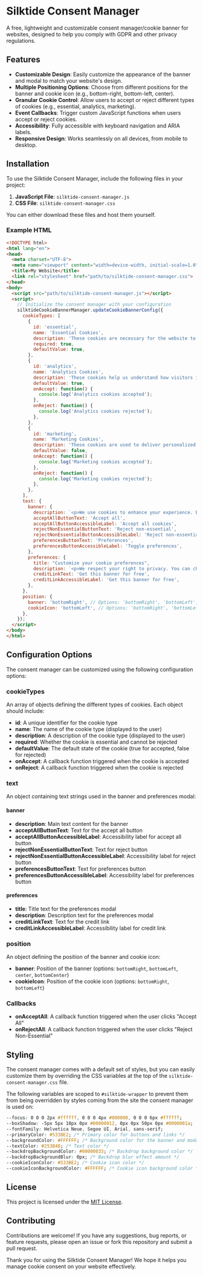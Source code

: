 # Silktide Consent Manager

A free, lightweight and customizable consent manager/cookie banner for websites, designed to help you comply with GDPR and other privacy regulations.

## Features

- **Customizable Design**: Easily customize the appearance of the banner and modal to match your website's design.
- **Multiple Positioning Options**: Choose from different positions for the banner and cookie icon (e.g., bottom-right, bottom-left, center).
- **Granular Cookie Control**: Allow users to accept or reject different types of cookies (e.g., essential, analytics, marketing).
- **Event Callbacks**: Trigger custom JavaScript functions when users accept or reject cookies.
- **Accessibility**: Fully accessible with keyboard navigation and ARIA labels.
- **Responsive Design**: Works seamlessly on all devices, from mobile to desktop.

## Installation

To use the Silktide Consent Manager, include the following files in your project:

1. **JavaScript File**: `silktide-consent-manager.js`
2. **CSS File**: `silktide-consent-manager.css`

You can either download these files and host them yourself.

### Example HTML

```html
<!DOCTYPE html>
<html lang="en">
<head>
  <meta charset="UTF-8">
  <meta name="viewport" content="width=device-width, initial-scale=1.0">
  <title>My Website</title>
  <link rel="stylesheet" href="path/to/silktide-consent-manager.css">
</head>
<body>
  <script src="path/to/silktide-consent-manager.js"></script>
  <script>
    // Initialize the consent manager with your configuration
    silktideCookieBannerManager.updateCookieBannerConfig({
      cookieTypes: [
        {
          id: 'essential',
          name: 'Essential Cookies',
          description: 'These cookies are necessary for the website to function and cannot be switched off.',
          required: true,
          defaultValue: true,
        },
        {
          id: 'analytics',
          name: 'Analytics Cookies',
          description: 'These cookies help us understand how visitors interact with the website.',
          defaultValue: true,
          onAccept: function() {
            console.log('Analytics cookies accepted');
          },
          onReject: function() {
            console.log('Analytics cookies rejected');
          },
        },
        {
          id: 'marketing',
          name: 'Marketing Cookies',
          description: 'These cookies are used to deliver personalized ads.',
          defaultValue: false,
          onAccept: function() {
            console.log('Marketing cookies accepted');
          },
          onReject: function() {
            console.log('Marketing cookies rejected');
          },
        },
      ],
      text: {
        banner: {
          description: `<p>We use cookies to enhance your experience. By continuing to visit this site, you agree to our use of cookies.</p>`,
          acceptAllButtonText: 'Accept all',
          acceptAllButtonAccessibleLabel: 'Accept all cookies',
          rejectNonEssentialButtonText: 'Reject non-essential',
          rejectNonEssentialButtonAccessibleLabel: 'Reject non-essential',
          preferencesButtonText: 'Preferences',
          preferencesButtonAccessibleLabel: 'Toggle preferences',
        },
        preferences: {
          title: "Customize your cookie preferences",
          description: `<p>We respect your right to privacy. You can choose not to allow some types of cookies. Your cookie preferences will apply across our website.</p>`,
          creditLinkText: 'Get this banner for free',
          creditLinkAccessibleLabel: 'Get this banner for free',
        },
      },
      position: {
        banner: 'bottomRight', // Options: 'bottomRight', 'bottomLeft', 'center', 'bottomCenter'
        cookieIcon: 'bottomLeft', // Options: 'bottomRight', 'bottomLeft'
      },
    });
  </script>
</body>
</html>
```

## Configuration Options

The consent manager can be customized using the following configuration options:

### cookieTypes

An array of objects defining the different types of cookies. Each object should include:

- **id**: A unique identifier for the cookie type
- **name**: The name of the cookie type (displayed to the user)
- **description**: A description of the cookie type (displayed to the user)
- **required**: Whether the cookie is essential and cannot be rejected
- **defaultValue**: The default state of the cookie (true for accepted, false for rejected)
- **onAccept**: A callback function triggered when the cookie is accepted
- **onReject**: A callback function triggered when the cookie is rejected

### text

An object containing text strings used in the banner and preferences modal:

#### banner
- **description**: Main text content for the banner
- **acceptAllButtonText**: Text for the accept all button
- **acceptAllButtonAccessibleLabel**: Accessibility label for accept all button
- **rejectNonEssentialButtonText**: Text for reject button
- **rejectNonEssentialButtonAccessibleLabel**: Accessibility label for reject button
- **preferencesButtonText**: Text for preferences button
- **preferencesButtonAccessibleLabel**: Accessibility label for preferences button

#### preferences
- **title**: Title text for the preferences modal
- **description**: Description text for the preferences modal
- **creditLinkText**: Text for the credit link
- **creditLinkAccessibleLabel**: Accessibility label for credit link

### position

An object defining the position of the banner and cookie icon:

- **banner**: Position of the banner (options: `bottomRight`, `bottomLeft`, `center`, `bottomCenter`)
- **cookieIcon**: Position of the cookie icon (options: `bottomRight`, `bottomLeft`)

### Callbacks

- **onAcceptAll**: A callback function triggered when the user clicks "Accept All"
- **onRejectAll**: A callback function triggered when the user clicks "Reject Non-Essential"


## Styling
The consent manager comes with a default set of styles, but you can easily customize them by overriding the CSS variables at the top of the `silktide-consent-manager.css` file.

The following variables are scoped to `#silktide-wrapper` to prevent them from being overridden by styles coming from the site the consent manager is used on:

```css
--focus: 0 0 0 2px #ffffff, 0 0 0 4px #000000, 0 0 0 6px #ffffff;
--boxShadow: -5px 5px 10px 0px #00000012, 0px 0px 50px 0px #0000001a;
--fontFamily: Helvetica Neue, Segoe UI, Arial, sans-serif;
--primaryColor: #533BE2; /* Primary color for buttons and links */
--backgroundColor: #FFFFFF; /* Background color for the banner and modal */
--textColor: #253B48; /* Text color */
--backdropBackgroundColor: #00000033; /* Backdrop background color */
--backdropBackgroundBlur: 0px; /* Backdrop blur effect amount */
--cookieIconColor: #533BE2; /* Cookie icon color */
--cookieIconBackgroundColor: #FFFFFF; /* Cookie icon background color */
```

## License
This project is licensed under the [MIT License](LICENSE).

## Contributing
Contributions are welcome! If you have any suggestions, bug reports, or feature requests, please open an issue or fork this repository and submit a pull request.

Thank you for using the Silktide Consent Manager! We hope it helps you manage cookie consent on your website effectively.
